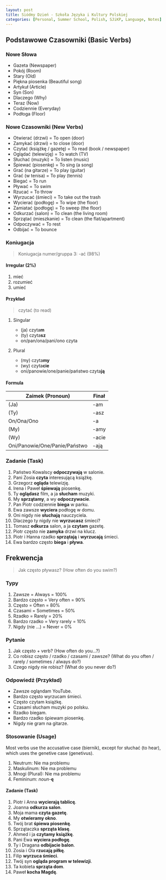 ```yaml
---
layout: post
title: Siódmy Dzień - Szkoła Języka i Kultury Polskiej
categories: [Personal, Summer School, Polish, SJiKP, Language, Notes]
---
```


## Podstawowe Czasowniki (Basic Verbs)

### Nowe Słowa

- Gazeta (Newspaper)
- Pokój (Room)
- Stary (Old)
- Piękna piosenka (Beautiful song)
- Artykuł (Article)
- Syn (Son)
- Dlaczego (Why)
- Teraz (Now)
- Codziennie (Everyday)
- Podłoga (Floor)

### Nowe Czasowniki (New Verbs)

- Otwierać (drzwi) = To open (door)
- Zamykać (drzwi) = to close (door)
- Czytać (książkę / gazetę) = To read (book / newspaper)
- Oglądać (telewizję) = To watch (TV)
- Słuchać (muzyki) = To listen (music)
- Śpiewać (piosenkę) = To sing (a song)
- Grać (na gitarze) = To play (guitar)
- Grać (w tenisa) = To play (tennis)
- Biegać = To run
- Pływać = To swim
- Rzucać = To throw
- Wyrzucać (śmieci) = To take out the trash
- Wycierać (podłogę) = To wipe (the floor)
- Zamiatać (podłogę) = To sweep (the floor)
- Odkurzać (salon) = To clean (the living room)
- Sprzątać (mieszkanie) = To clean (the flat/apartment)
- Odpoczywać = To rest
- Odbijać = To bounce

### Koniugacja

> Koniugacja numer/gruppa 3: -ać (98%)

#### Irregular (2%)

1. mieć
2. rozumieć
3. umieć

#### Przykład

> czytać (to read)

1. Singular

    - (ja) czyta**m**
    - (ty) czyta**sz**
    - on/pan/ona/pani/ono czyta

2. Plural

    - (my) czyta**my**
    - (wy) czyta**cie**
    - oni/panowie/one/panie/państwo czyta**ją**

#### Formula

| **Zaimek (Pronoun)**          | **Finał** |
|-------------------------------|-----------|
| (Ja)                          | -am       |
| (Ty)                          | -asz      |
| On/Ona/Ono                    | -a        |
| (My)                          | -amy      |
| (Wy)                          | -acie     |
| Oni/Panowie/One/Panie/Państwo | -ają      |

### Zadanie (Task)

1. Państwo Kowalscy **odpoczywają** w salonie.
2. Pani Zosia **czyta** interesującą książkę.
3. Grzegorz **ogląda** telewizję.
4. Irena i Paweł **śpiewają** piosenkę.
5. Ty **oglądasz** film, a ja **słucham** muzyki.
6. My **sprzątamy**, a wy **odpoczywacie**.
7. Pan Piotr codziennie **biega** w parku.
8. Ewa zawsze **wyciera** podłogę w domu.
9. Oni nigdy nie **słuchają** nauczyciela.
10. Dlaczego ty nigdy nie **wyrzucasz** śmieci?
11. Tomasz **odkurza** salon, a ja **czytam** gazetę.
12. Piotr często nie **zamyka** drzwi na klucz.
13. Piotr i Hanna rzadko **sprzątają** i **wyrzucają** śmieci.
14. Ewa bardzo często **biega** i **pływa**.

## Frekwencja

> Jak często pływasz? (How often do you swim?)

### Typy

1. Zawsze = Always = 100%
2. Bardzo często = Very often = 90%
3. Często = Often = 80%
4. Czasami = Sometimes = 50%
5. Rzadko = Rarely = 20%
6. Bardzo rzadko = Very rarely = 10%
7. Nigdy (nie ...) = Never = 0%

### Pytanie

1. Jak często + verb? (How often do you...?)
2. Co robisz często / rzadko / czasami / zawsze? (What do you often / rarely / sometimes / always do?)
3. Czego nigdy nie robisz? (What do you never do?)

### Odpowiedź (Przykład)

- Zawsze ogląndam YouTube.
- Bardzo często wyrzucam śmieci.
- Często czytam książkę.
- Czasami słucham muzyki po polsku.
- Rzadko biegam.
- Bardzo rzadko śpiewam piosenkę.
- Nigdy nie gram na gitarze.

### Stosowanie (Usage)

Most verbs use the accusative case (biernik), except for słuchać (to hear), which uses the genetive case (genetivus).

1. Neutrum: Nie ma problemu
2. Maskulinum: Nie ma problemu
3. Mnogi (Plural): Nie ma problemu
4. Femininum: *noun*-**ę**

#### Zadanie (Task)

1. Piotr i Anna **wycierają tablicę**.
2. Joanna **odkurza salon**.
3. Moja mama **czyta gazetę**.
4. My **otwieramy okno**.
5. Twój brat **śpiewa piosenkę**.
6. Sprzątaczka **sprząta klasę**.
7. Ahmed i ja **czytamy książkę**.
8. Pani Ewa **wyciera podłogę**.
9. Ty i Dragana **odbijacie balon**.
10. Zosia i Ola **rzucają piłkę**.
11. Filip **wyrzuca śmieci**.
12. Twój syn **ogląda program w telewizji**.
13. Ta kobieta **sprząta dom**.
14. Paweł **kocha Magdę**.
